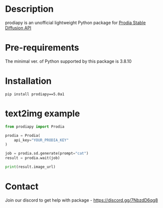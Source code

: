 # Description
prodiapy is an unofficial lightweight Python package for [Prodia Stable Diffusion API](https://docs.prodia.com/reference/getting-started)

# Pre-requirements
The minimal ver. of Python supported by this package is 3.8.10

# Installation 
```commandline
pip install prodiapy==5.0a1
```

# text2img example

```python
from prodiapy import Prodia

prodia = Prodia(
    api_key="YOUR_PRODIA_KEY"
)

job = prodia.sd.generate(prompt="cat")
result = prodia.wait(job)

print(result.image_url)
```
# Contact
Join our discord to get help with package - https://discord.gg/7NbzdD6qg8